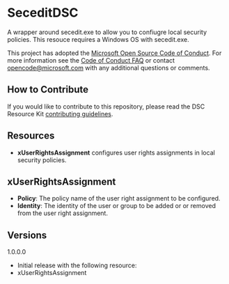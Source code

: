 # SeceditDSC
A wrapper around secedit.exe to allow you to confiugre local security policies.  This resouce requires a Windows OS with secedit.exe.

This project has adopted the [Microsoft Open Source Code of Conduct](https://opensource.microsoft.com/codeofconduct/).
For more information see the [Code of Conduct FAQ](https://opensource.microsoft.com/codeofconduct/faq/) or contact [opencode@microsoft.com](mailto:opencode@microsoft.com) with any additional questions or comments.

## How to Contribute
If you would like to contribute to this repository, please read the DSC Resource Kit [contributing guidelines](https://github.com/PowerShell/DscResource.Kit/blob/master/CONTRIBUTING.md).

## Resources
*  **xUserRightsAssignment** configures user rights assignments in local security policies.

## xUserRightsAssignment
* **Policy**: The policy name of the user right assignment to be configured.
* **Identity**: The identity of the user or group to be added or or removed from the user right assignment.

## Versions
1.0.0.0
* Initial release with the following resource:
 * xUserRightsAssignment
